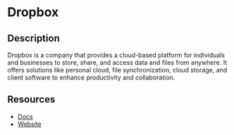 # Dropbox

## Description
Dropbox is a company that provides a cloud-based platform for individuals and businesses to store, share, and access data and files from anywhere. It offers solutions like personal cloud, file synchronization, cloud storage, and client software to enhance productivity and collaboration.

## Resources
* [Docs](https://www.dropbox.com/developers/documentation)
* [Website](dropbox.com)